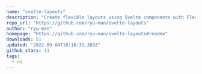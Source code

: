 ```yaml
---
name: "svelte-layouts"
description: "Create flexible layouts using Svelte components with Flexbox and Grid."
repo_url: "https://github.com/ryu-man/svelte-layouts"
author: "ryu-man"
homepage: "https://github.com/ryu-man/svelte-layouts#readme"
downloads: 51
updated: "2022-09-04T10:16:31.383Z"
github_stars: 11
tags: 
  - ui
---
```

